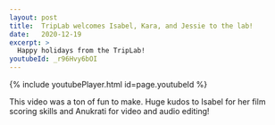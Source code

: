 ```yaml
---
layout: post
title:  TripLab welcomes Isabel, Kara, and Jessie to the lab!
date:   2020-12-19
excerpt: >
  Happy holidays from the TripLab!
youtubeId: _r96Hvy6bOI
---
```


{% include youtubePlayer.html id=page.youtubeId %}

This video was a ton of fun to make. Huge kudos to Isabel for her film scoring skills and Anukrati for video and audio editing!
